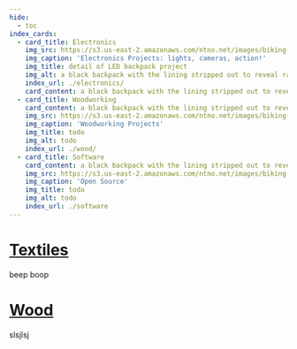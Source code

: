 ```yaml
---
hide:
  - toc
index_cards:
  - card_title: Electronics
    img_src: https://s3.us-east-2.amazonaws.com/ntno.net/images/biking-backpack/lights_installed_v2.jpeg
    img_caption: 'Electronics Projects: lights, cameras, action!'
    img_title: detail of LED backpack project
    img_alt: a black backpack with the lining stripped out to reveal rainbow LEDs sewn in
    index_url: ./electronics/
    card_content: a black backpack with the lining stripped out to reveal rainbow LEDs sewn in
  - card_title: Woodworking
    card_content: a black backpack with the lining stripped out to reveal rainbow LEDs sewn in
    img_src: https://s3.us-east-2.amazonaws.com/ntno.net/images/biking-backpack/lights_installed_v2.jpeg
    img_caption: 'Woodworking Projects'
    img_title: todo
    img_alt: todo
    index_url: ./wood/
  - card_title: Software
    card_content: a black backpack with the lining stripped out to reveal rainbow LEDs sewn in
    img_src: https://s3.us-east-2.amazonaws.com/ntno.net/images/biking-backpack/lights_installed_v2.jpeg
    img_caption: 'Open Source'
    img_title: todo
    img_alt: todo
    index_url: ./software
---
```


# [Textiles](./textiles/index.md)  
beep boop


# [Wood](./wood/index.md)  
slsjlsj
